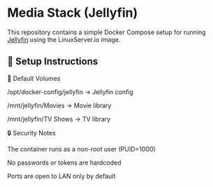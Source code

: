 # Media Stack (Jellyfin)

This repository contains a simple Docker Compose setup for running [Jellyfin](https://jellyfin.org/) using the LinuxServer.io image.

## 🔧 Setup Instructions

📁 Default Volumes

/opt/docker-config/jellyfin → Jellyfin config

/mnt/jellyfin/Movies → Movie library

/mnt/jellyfin/TV Shows → TV library

🔒 Security Notes

The container runs as a non-root user (PUID=1000)

No passwords or tokens are hardcoded

Ports are open to LAN only by default


